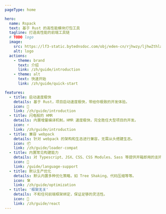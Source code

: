 ```yaml
---
pageType: home

hero:
  name: Rspack
  text: 基于 Rust 的高性能模块打包工具
  tagline: 打造高性能的前端工具链
  # TODO logo
  image:
    src: https://lf3-static.bytednsdoc.com/obj/eden-cn/rjhwzy/ljhwZthlaukjlkulzlp/logo.png
    alt: logo
  actions:
    - theme: brand
      text: 介绍
      link: /zh/guide/introduction
    - theme: alt
      text: 快速开始
      link: /zh/guide/quick-start

features:
  - title: 启动速度极快
    details: 基于 Rust，项目启动速度极快，带给你极致的开发体验。
    icon: 🚀
    link: /zh/guide/introduction
  - title: 闪电般的 HMR
    details: 内置增量编译机制，HMR 速度极快，完全胜任大型项目的开发。
    icon: ⚡
    link: /zh/guide/introduction
  - title: 兼容 webpack
    details: 针对 webpack 的架构和生态进行兼容，无需从头搭建生态。
    icon: 📦
    link: /zh/guide/loader-compat
  - title: 内置常见构建能力
    details: 对 Typescript、JSX、CSS、CSS Modules、Sass 等提供开箱即用的支持。
    icon: 🎨
    link: /guide/language-support
  - title: 默认生产优化
    details: 默认内置多种优化策略，如 Tree Shaking、代码压缩等等。
    icon: 🛠️
    link: /zh/guide/optimization
  - title: '框架无关'
    details: 不和任何前端框架绑定，保证足够的灵活性。
    icon: 🎯
    link: /zh/guide/react
---
```

